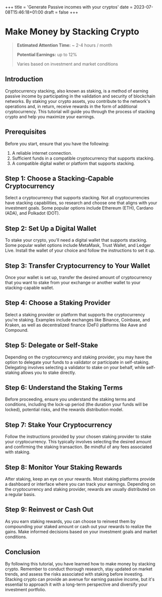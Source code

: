 +++
title = 'Generate Passive incomes with your cryptos'
date = 2023-07-08T15:46:18+01:00
draft = false
+++


# Make Money by Stacking Crypto

> **Estimated Attention Time:** ~ 2-4 hours / month
>
> **Potential Earnings:** up to 12%
> 
> Varies based on investment and market conditions

## Introduction

Cryptocurrency stacking, also known as staking, is a method of earning passive income by participating in the validation and security of blockchain networks. By staking your crypto assets, you contribute to the network's operations and, in return, receive rewards in the form of additional cryptocurrency. This tutorial will guide you through the process of stacking crypto and help you maximize your earnings.

## Prerequisites

Before you start, ensure that you have the following:

1. A reliable internet connection.
2. Sufficient funds in a compatible cryptocurrency that supports stacking.
3. A compatible digital wallet or platform that supports stacking.

## Step 1: Choose a Stacking-Capable Cryptocurrency

Select a cryptocurrency that supports stacking. Not all cryptocurrencies have stacking capabilities, so research and choose one that aligns with your investment goals. Some popular options include Ethereum (ETH), Cardano (ADA), and Polkadot (DOT).

## Step 2: Set Up a Digital Wallet

To stake your crypto, you'll need a digital wallet that supports stacking. Some popular wallet options include MetaMask, Trust Wallet, and Ledger Live. Install the wallet of your choice and follow the instructions to set it up.

## Step 3: Transfer Cryptocurrency to Your Wallet

Once your wallet is set up, transfer the desired amount of cryptocurrency that you want to stake from your exchange or another wallet to your stacking-capable wallet.

## Step 4: Choose a Staking Provider

Select a staking provider or platform that supports the cryptocurrency you're staking. Examples include exchanges like Binance, Coinbase, and Kraken, as well as decentralized finance (DeFi) platforms like Aave and Compound.

## Step 5: Delegate or Self-Stake

Depending on the cryptocurrency and staking provider, you may have the option to delegate your funds to a validator or participate in self-staking. Delegating involves selecting a validator to stake on your behalf, while self-staking allows you to stake directly.

## Step 6: Understand the Staking Terms

Before proceeding, ensure you understand the staking terms and conditions, including the lock-up period (the duration your funds will be locked), potential risks, and the rewards distribution model.

## Step 7: Stake Your Cryptocurrency

Follow the instructions provided by your chosen staking provider to stake your cryptocurrency. This typically involves selecting the desired amount and confirming the staking transaction. Be mindful of any fees associated with staking.

## Step 8: Monitor Your Staking Rewards

After staking, keep an eye on your rewards. Most staking platforms provide a dashboard or interface where you can track your earnings. Depending on the cryptocurrency and staking provider, rewards are usually distributed on a regular basis.

## Step 9: Reinvest or Cash Out

As you earn staking rewards, you can choose to reinvest them by compounding your staked amount or cash out your rewards to realize the gains. Make informed decisions based on your investment goals and market conditions.

## Conclusion

By following this tutorial, you have learned how to make money by stacking crypto. Remember to conduct thorough research, stay updated on market trends, and assess the risks associated with staking before investing. Stacking crypto can provide an avenue for earning passive income, but it's essential to approach it with a long-term perspective and diversify your investment portfolio.
